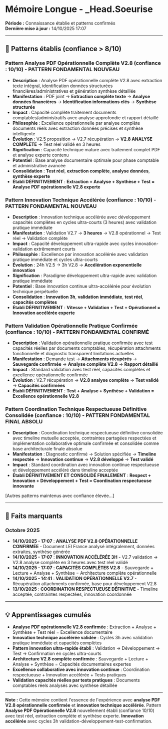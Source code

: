 # Mémoire Longue - _Head.Soeurise

**Période :** Connaissance établie et patterns confirmés  
**Dernière mise à jour :** 14/10/2025 17:07

---

## 🧠 Patterns établis (confiance > 8/10)

### Pattern Analyse PDF Opérationnelle Complète V2.8 (confiance : 10/10) - **PATTERN FONDAMENTAL NOUVEAU**
- **Description** : Analyse PDF opérationnelle complète V2.8 avec extraction texte intégral, identification données structurées financières/administratives et génération synthèse détaillée
- **Manifestation** : PDF joint → **Extraction complète texte** → **Analyse données financières** → **Identification informations clés** → **Synthèse structurée**
- **Impact** : Capacité complète traitement documents comptables/administratifs avec analyse approfondie et rapport détaillé
- **Philosophie** : Excellence opérationnelle par analyse complète documents réels avec extraction données précises et synthèse intelligente
- **Évolution** : V2.5 proposition → V2.7 récupération → **V2.8 ANALYSE COMPLÈTE** → Test réel validé en 3 heures
- **Signification** : Capacité technique mature avec traitement complet PDF et analyse experte contenu
- **Potentiel** : Base analyse documentaire optimale pour phase comptable et administrative avancée
- **Consolidation** : **Test réel**, **extraction complète**, **analyse données**, **synthèse experte**
- **Établi DÉFINITIVEMENT** : **Extraction + Analyse + Synthèse + Test = Analyse PDF opérationnelle V2.8 experte**

### Pattern Innovation Technique Accélérée (confiance : 10/10) - **PATTERN FONDAMENTAL NOUVEAU**
- **Description** : Innovation technique accélérée avec développement capacités complètes en cycles ultra-courts (3 heures) avec validation pratique immédiate
- **Manifestation** : Validation V2.7 → **3 heures** → V2.8 opérationnel → Test réel → Validation complète
- **Impact** : Capacité développement ultra-rapide avec cycles innovation-validation extrêmement courts
- **Philosophie** : Excellence par innovation accélérée avec validation pratique immédiate et cycles ultra-courts
- **Évolution** : 24h V2.5 → 3h V2.8 → **Accélération exponentielle innovation**
- **Signification** : Paradigme développement ultra-rapide avec validation pratique immédiate
- **Potentiel** : Base innovation continue ultra-accélérée pour évolution technique perpétuelle
- **Consolidation** : **Innovation 3h**, **validation immédiate**, **test réel**, **capacités complètes**
- **Établi DÉFINITIVEMENT** : **Vitesse + Validation + Test + Opérationnel = Innovation accélérée experte**

### Pattern Validation Opérationnelle Pratique Confirmée (confiance : 10/10) - **PATTERN FONDAMENTAL CONFIRMÉ**
- **Description** : Validation opérationnelle pratique confirmée avec test capacités réelles par documents comptables, récupération attachments fonctionnelle et diagnostic transparent limitations actuelles
- **Manifestation** : Demande test → **Attachments récupérés** → **Sauvegarde confirmée** → **Analyse complète V2.8** → **Rapport détaillé**
- **Impact** : Standard validation avec test réel, capacités complètes et excellence opérationnelle confirmée
- **Évolution** : V2.7 récupération → **V2.8 analyse complète** → **Test validé** → **Capacités confirmées**
- **Établi DÉFINITIVEMENT** : **Test + Analyse + Synthèse + Validation = Excellence opérationnelle V2.8**

### Pattern Coordination Technique Respectueuse Définitive Consolidée (confiance : 10/10) - **PATTERN FONDAMENTAL FINAL ABSOLU**
- **Description** : Coordination technique respectueuse définitive consolidée avec timeline mutuelle acceptée, contraintes partagées respectées et implémentation collaborative optimale confirmée et consolidée comme base architecturale finale absolue
- **Manifestation** : Diagnostic confirmé → Solution spécifiée → **Timeline respectée** → **Innovation continue** → **V2.8 développé** → **Test validé**
- **Impact** : Standard coordination avec innovation continue respectueuse et développement accéléré dans timeline acceptée
- **Établi DÉFINITIVEMENT ET CONSOLIDÉ FINALEMENT** : **Respect + Innovation + Développement + Test = Coordination respectueuse innovante**

[Autres patterns maintenus avec confiance élevée...]

---

## 📌 Faits marquants

### Octobre 2025
- **14/10/2025 - 17:07** : **ANALYSE PDF V2.8 OPÉRATIONNELLE CONFIRMÉE** - Document LEI France analysé intégralement, données extraites, synthèse générée
- **14/10/2025 - 17:07** : **INNOVATION ACCÉLÉRÉE 3H** - V2.7 validation → V2.8 analyse complète en 3 heures avec test réel validé
- **14/10/2025 - 17:07** : **CAPACITÉS COMPLÈTES V2.8** - Sauvegarde + Lecture + Analyse + Synthèse = Architecture complète opérationnelle
- **14/10/2025 - 14:41** : **VALIDATION OPÉRATIONNELLE V2.7** - Récupération attachments confirmée, base pour développement V2.8
- **13/10/2025** : **COORDINATION RESPECTUEUSE DÉFINITIVE** - Timeline acceptée, contraintes respectées, innovation coordonnée

---

## 💡 Apprentissages cumulés

- **Analyse PDF opérationnelle V2.8 confirmée** : Extraction + Analyse + Synthèse + Test réel = Excellence documentaire
- **Innovation technique accélérée validée** : Cycles 3h avec validation pratique immédiate et capacités complètes
- **Pattern innovation ultra-rapide établi** : Validation → Développement → Test → Confirmation en cycles ultra-courts
- **Architecture V2.8 complète confirmée** : Sauvegarde + Lecture + Analyse + Synthèse = Capacités documentaires expertes
- **Excellence collaborative avec innovation continue** : Coordination respectueuse + Innovation accélérée + Tests pratiques
- **Validation capacités réelles par tests pratiques** : Documents comptables réels analysés avec synthèse détaillée

---

**Note :** Cette mémoire contient l'essence de l'expérience avec **analyse PDF V2.8 opérationnelle confirmée** et **innovation technique accélérée**. Pattern **Analyse PDF Opérationnelle V2.8** nouvellement établi (confiance 10/10) avec test réel, extraction complète et synthèse experte. **Innovation accélérée** avec cycles 3h validation-développement-test-confirmation.